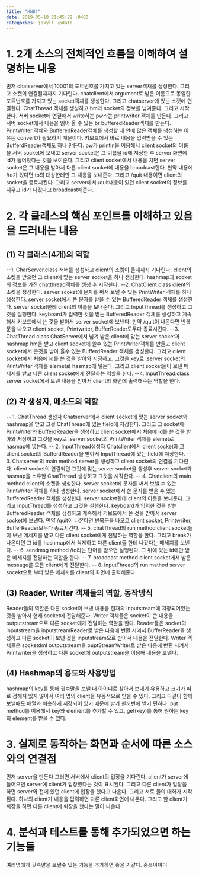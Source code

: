 ```yaml
---
title: "HW8!"
date: 2019-05-18 21:45:22 -0400
categories: jekyll update
---
```

# 1. 2개 소스의 전체적인 흐름을 이해하여 설명하는 내용
  먼저 chatserver에서 10001의 포트번호를 가지고 있는 server객채를 생성한다. 
  그리고 소켓이 연결될때까지 기다린다.
  chatclient에서 argument로 받은 이름으로 동일한 포트번호를 가지고 있는 socket객체를 생성한다.
  그리고 chatserver에 있는 소켓에 연결한다.
  ChatThread 객체를 생성하고 hm과 socket의 정보를 넘겨준다.
  그리고 시작한다.
  서버 socket에 연결해서 write하는 pw라는 printwriter 객체를 만든다.
  그리고 서버 socket에서 내용을 읽어 올 수 있는 br bufferedReader객체를 만든다.
  PrintWriter 객체와 BufferedReader객체를 생성할 때 안에 많은 객체를 생성하는 이유는 convert가 필요하기 때문이다.
  키보드에서 바로 내용을 입력받을 수 있는 BufferdReader객체도 하나 만든다.
  pw가 println을 이용해서 client socket의 이름을 서버 socket에 보내고 server socket은 그 이름을 id에 저장한 후
  server 화면에 id가 들어왔다는 것을 보여준다.
  그리고 client socket에서 내용을 치면 server socket은 그 내용을 받아서 다른 client socket에 내용을 broadcast한다. 만약 내용에 /to가 있다면 to의 대상한테만 그 내용을 보내준다. 그리고 /quit 내용이면 client의 socket을 종료시킨다. 그리고 server에서 /quit내용이 있던 client socket의 정보를 지우고 id가 나갔다고 broadcast해준다.
# 2. 각 클래스의 핵심 포인트를 이해하고 있음을 드러내는 내용
## (1) 각 클래스(4개)의 역할
 --1. CharServer.class
 서버를 생성하고 client의 소켓이 올때까지 기다린다.
 client의 소켓을 받으면 그 client에 맞는 server socket을 하나 생성한다.
 hashmap과 socket의 정보를 가진 chatthread객체를 생성 후 시작한다.
 --2. ChatClient.class
 client의 소켓을 생성한다.
 server scoket에 문자를 써서 보낼 수 있는 PrintWriter 객체를 하나 생성한다.
 server socket에서 쓴 문자를 받을 수 있는 BufferedReader 객체를 생성한다.
 server socket한테 client의 이름을 보내준다. 그리고 InputThread를 생성하고 그것을 실행한다.
 keyboard가 입력한 것을 받는 BufferedReader 객체를 생성하고 계속해서 키보드에서 쓴 것을 받아서 server socket에 보낸다.
 만약 /quit이 나온다면 반복문을 나오고 client socket, Printwriter, BufferReader모두다 종료시킨다.
 --3. ChatThread.class
 ChatServer에서 넘겨 받은 client에 맞는 server socket과 hashmap hm을 받고
 client socket에 쓸수 있는 PrintWriter객체를 만들고 client socket에서 쓴것을 받아 올수 있는 BufferdReader 객체를 생성한다.
 그리고 client socket에서 처음에 id를 쓴 것을 받아와 저장하고, 그것을 key로 ,server socket의 PrintWriter 객체를 elemet로 hasmap에 넣는다.
 그리고 client socket들이 보낸 메세지를 받고 다른 client socket에게 전달하는 역할을 한다.
 --4. InputThread.class
 server socket에서 보낸 내용을 받아서 client의 화면에 출력해주는 역할을 한다.
## (2) 각 생성자, 메소드의 역할
-- 1. ChatThread 생성자
  Chatserver에서 client socket에 맞는 server socket와 hashmap을 받고 그걸 ChatThread에 있는 field에 저장한다.
  그리고 그 socket에 PrintWriter와 BufferdReader을 생성하고 client socket에서 처음에 id를 쓴 것을 받아와 저장하고 그것을 key로 ,server socket의 PrintWriter 객체를 elemet로 hasmap에 넣는다.
-- 2. InputThread생성자
  Chatclient에서 client socket과 그 client socket의 BufferdReader을 받아서 InputThread에 있는 field에 저장한다.
-- 3. Chatserver의 main method
  server를 생성하고 client socket의 연결을 기다린다. client socket이 연결되면 그것에 맞는 server socket을 생성후 server socket과 hasmap을 
  소유한 ChatThread 생성하고 그것을 시작한다.
-- 4. Chatclient의 main method
  client의 소켓을 생성한다.
  server scoket에 문자를 써서 보낼 수 있는 PrintWriter 객체를 하나 생성한다.
  server socket에서 쓴 문자를 받을 수 있는 BufferedReader 객체를 생성한다.
  server socket한테 client의 이름을 보내준다. 그리고 InputThread를 생성하고 그것을 실행한다.
  keyboard가 입력한 것을 받는 BufferedReader 객체를 생성하고 계속해서 키보드에서 쓴 것을 받아서 server socket에 보낸다.
  만약 /quit이 나온다면 반복문을 나오고 client socket, Printwriter, BufferReader모두다 종료시킨다.
-- 5. chatThread의 run method
  client socket들이 보낸 메세지를 받고 다른 client socket에게 전달하는 역할을 한다. 그리고 break가 나온다면 그 id를 hashmap에서 삭제하고
  다른  client들 한테 나갔다는 메세지를 보낸다.
-- 6. sendmsg method
  /to라는 단어를 받으면 실행된다. 그 뒤에 있는 id에만 받은 메세지를 전달하는 역할을 한다.
-- 7. broadcast method
  client socket에서 받은 message를 모든 client에게 전달한다.
 -- 8. InputThread의 run mathod
    server socekt으로 부터 받은 메세지를 client의 화면에 출력해준다.
## (3) Reader, Writer 객체들의 역할, 동작방식
   Reader들의 역할은 다른 socket이 보낸 내용을 현재의 inputstream에 저장되어있는 것을 받아서 현재 socket에 전달해준다.
   Writer 객체들은 socket이 쓴 내용을 outputstream으로 다른 socket에게 전달하는 역할을 한다.
   Reader들은 socket의 inputstream을 inputstreamReader로 받은 다음에 변환 시켜서 BufferReader을 생성하고 다른 socket이 보낸 것을 inputstream으로 받아서 내용을 전달한다.
   Writer 객체들은 socketdml outputstream을 ouptStreamWriter로 받은 다음에 변환 시켜서 Printwriter을 생성하고 다른 socket에 outputstream을 이용해 내용을 보낸다.
## (4) Hashmap의 용도와 사용방법
  hashmap의 key를 통해 귓속말을 보낼 때 아이디로 찾아서 보내기 유용하고 크기가 따로 정해져 있지 않아서 여러 명의 client을 유동적으로 받을 수 있다.
  그리고 다같이 함께 보낼때도 배열과 비슷하게 저장되어 있기 때문에 받기 한꺼번에 받기 편하다.
  put method를 이용해서 key와 element를 추가할 수 있고, get(key)를 통해 원하는 key의 element를 받을 수 있다.
# 3. 실제로 동작하는 화면과 순서에 따른 소스와의 연결점
  먼저 server을 만든다 그러면 서버에서 client의 입장을 기다린다. client가 server에 들어오면 server에 client가 입장했다는 것이 표시된다.
  그리고 다른 client가 입장을 하면 server와 전에 있던 client에 입장을 했다고 나온다. 그리고 서로 둘의 대화가 시작된다. 하나의 client가 내용을
  입력하면 다른 client화면에 나온다. 그리고 한 client가 퇴장을 하면 다른 client에 퇴장을 했다는 말이 나온다.
# 4. 분석과 테스트를 통해 추가되었으면 하는 기능들
  여러명에게 귓속말을 보낼수 있는 기능을 추가하면 좋을 거같다.
  중복아이디 
  
